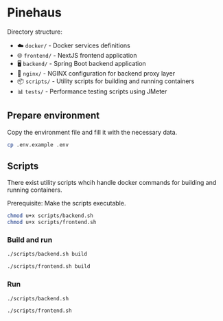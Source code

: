 # Pinehaus

Directory structure:

- ☁️ `docker/` - Docker services definitions
- 🌐 `frontend/` - NextJS frontend application
- 🖥️ `backend/` - Spring Boot backend application
- 🚪 `nginx/` - NGINX configuration for backend proxy layer
- 📦 `scripts/` - Utility scripts for building and running containers
- 📊 `tests/` - Performance testing scripts using JMeter

## Prepare environment

Copy the environment file and fill it with the necessary data.

```bash
cp .env.example .env
```

## Scripts

There exist utility scripts whcih handle docker commands for building and running containers.

Prerequisite: Make the scripts executable.

```bash
chmod u+x scripts/backend.sh
chmod u+x scripts/frontend.sh
```

### Build and run

```bash
./scripts/backend.sh build
```

```bash
./scripts/frontend.sh build
```

### Run

```bash
./scripts/backend.sh
```

```bash
./scripts/frontend.sh
```
